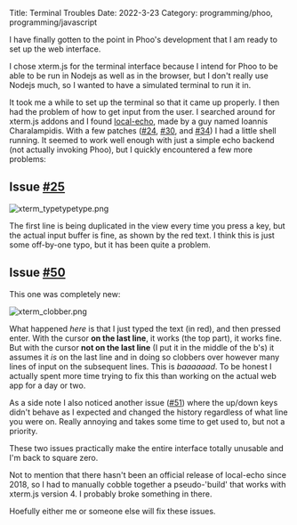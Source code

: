 Title: Terminal Troubles
Date: 2022-3-23
Category: programming/phoo, programming/javascript

I have finally gotten to the point in Phoo's development that I am ready to set up the web interface.

I chose xterm.js for the terminal interface because I intend for Phoo to be able to be run in Nodejs as well as in the browser, but I don't really use Nodejs much, so I wanted to have a simulated terminal to run it in.

It took me a while to set up the terminal so that it came up properly. I then had the problem of how to get input from the user. I searched around for xterm.js addons and I found [local-echo](https://github.com/wavesoft/local-echo), made by a guy named Ioannis Charalampidis. With a few patches ([#24](https://github.com/wavesoft/local-echo/issues/24), [#30](https://github.com/wavesoft/local-echo/issues/30), and [#34](https://github.com/wavesoft/local-echo/issues/34)) I had a little shell running. It seemed to work well enough with just a simple echo backend (not actually invoking Phoo), but I quickly encountered a few more problems:

## Issue [#25](https://github.com/wavesoft/local-echo/issues/25)

![xterm_typetypetype.png]({static}/images/xterm_typetypetype.png)

The first line is being duplicated in the view every time you press a key, but the actual input buffer is fine, as shown by the red text. I think this is just some off-by-one typo, but it has been quite a problem.

## Issue [#50](https://github.com/wavesoft/local-echo/issues/50)

This one was completely new:

![xterm_clobber.png]({static}/images/xterm_clobber.png)

What happened *here* is that I just typed the text (in red), and then pressed enter. With the cursor **on the last line**, it works (the top part), it works fine. But with the cursor **not on the last line** (I put it in the middle of the b's) it assumes it *is* on the last line and in doing so clobbers over however many lines of input on the subsequent lines. This is *baaaaaad*. To be honest I actually spent more time trying to fix this than working on the actual web app for a day or two.

As a side note I also noticed another issue ([#51](https://github.com/wavesoft/local-echo/issues/51)) where the up/down keys didn't behave as I expected and changed the history regardless of what line you were on. Really annoying and takes some time to get used to, but not a priority.

These two issues practically make the entire interface totally unusable and I'm back to square zero.

Not to mention that there hasn't been an official release of local-echo since 2018, so I had to manually cobble together a pseudo-'build' that works with xterm.js version 4. I probably broke something in there.

Hoefully either me or someone else will fix these issues.
